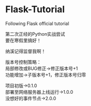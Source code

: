 # Flask-Tutorial
Following Flask official tutorial

第二次正经的Python实战尝试  
要在寒假里搞好！

纳溪记得监督我啊！

版本号控制策略：  
局部修改或BUG修正→修正版本号+1  
功能增加→子版本号+1，修正版本号归零

项目初版→0.1.0  
部署至网络服务器上线运行→1.0.0  
没想好的事件节点→2.0.0